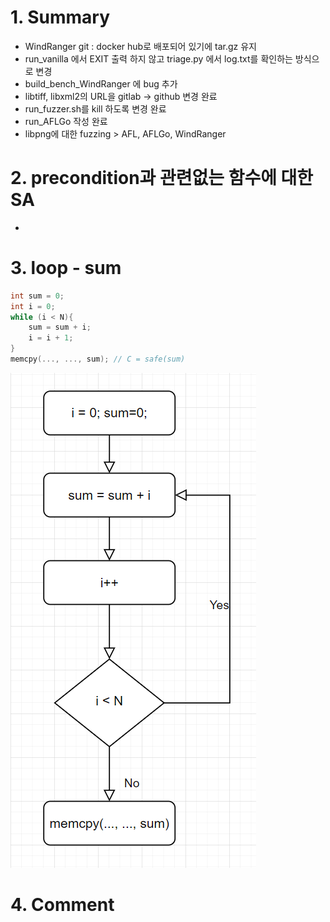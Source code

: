 # 1. Summary
- WindRanger git : docker hub로 배포되어 있기에 tar.gz 유지
- run_vanilla 에서 EXIT 출력 하지 않고 triage.py 에서 log.txt를 확인하는 방식으로 변경
- build_bench_WindRanger 에 bug 추가
- libtiff, libxml2의 URL을 gitlab -> github 변경 완료
- run_fuzzer.sh를 kill 하도록 변경 완료
- run_AFLGo 작성 완료
- libpng에 대한 fuzzing > AFL, AFLGo, WindRanger

# 2. precondition과 관련없는 함수에 대한 SA
- 

# 3. loop - sum
``` c
int sum = 0;
int i = 0;
while (i < N){
    sum = sum + i;
    i = i + 1;
}
memcpy(..., ..., sum); // C = safe(sum)

``` 
![loop1](./image/0801_loop1.png)

# 4. Comment